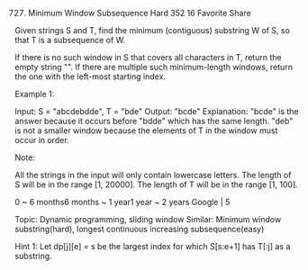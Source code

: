 727. Minimum Window Subsequence
Hard 352 16 Favorite Share

Given strings S and T, find the minimum (contiguous) substring W of S, so that T is a subsequence of W.

If there is no such window in S that covers all characters in T, return the empty string "". If there are multiple such minimum-length windows, return the one with the left-most starting index.

Example 1:

Input: 
S = "abcdebdde", T = "bde"
Output: "bcde"
Explanation: 
"bcde" is the answer because it occurs before "bdde" which has the same length.
"deb" is not a smaller window because the elements of T in the window must occur in order.
 

Note:

All the strings in the input will only contain lowercase letters.
The length of S will be in the range [1, 20000].
The length of T will be in the range [1, 100].

0 ~ 6 months6 months ~ 1 year1 year ~ 2 years
Google | 5

Topic: Dynamic programming, sliding window
Similar:  Minimum window substring(hard), longest continuous increasing subsequence(easy)

Hint 1:
Let dp[j][e] = s be the largest index for which S[s:e+1] has T[:j] as a substring.

